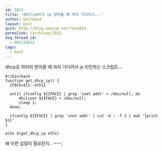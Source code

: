 ```yaml
---
id: 1013
title: 'dhclient가 ip 받아올 때 까지 기다리기...'
author: whitekid
layout: post
guid: http://blog.woosum.net/?p=1013
permalink: /archives/1013
dsq_thread_id:
  - 901116613
tags:
  - bash
---
```

dhcp로 아이피 받아올 때 까지 기다려서 ip 리턴하는 스크립트...

    #!/bin/bash
    function get_dhcp_ip() {
      IFACE=${1:-eth1}

      until ifconfig ${IFACE} | grep 'inet addr' > /dev/null; do
          dhclient ${IFACE} > /dev/null;
          sleep 1;
      done;

      ifconfig ${IFACE} | grep 'inet addr' | cut -d : -f 2 | awk '{print $1}'
    }

    echo $(get_dhcp_ip eth1)

왜 이런 삽질이 필요한지.. ㅡㅡ;